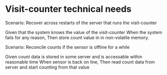 # Visit-counter technical needs

Scenario: Recover across restarts of the server that runs the visit-counter

Given that the system knows the value of the visit-counter
When the system fails for any reason,
Then store count value in in non-volatile memory.

Scenario: Reconcile counts if the sensor is offline for a while

Given count data is stored in some server and is accessable within reasonable time
When sensor is back on line,
Then read count data from server and start counting from that value
